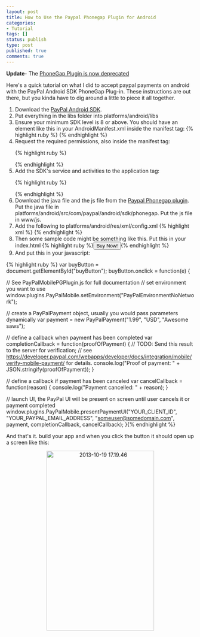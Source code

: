 ```yaml
---
layout: post
title: How to Use the Paypal Phonegap Plugin for Android
categories:
- Tutorial
tags: []
status: publish
type: post
published: true
comments: true
---
```


**Update**- The [PhoneGap Plugin is now deprecated](https://devblog.paypal.com/phonegap-android-sdk-plugin/)

Here's a quick tutorial on what I did to accept paypal payments on android with the PayPal Android SDK PhoneGap Plug-in. These instructions are out there, but you kinda have to dig around a little to piece it all together.

<ol>
	<li>Download the <a href="https://github.com/paypal/PayPal-Android-SDK">PayPal Android SDK</a>.</li>
	<li>Put everything in the libs folder into platforms/android/libs</li>
	<li>
    Ensure your minimum SDK level is 8 or above. You should have an element like this in your AndroidManifest.xml inside the manifest tag:
    {% highlight ruby %}
    <uses-sdk android:minSdkVersion="8" android:targetSdkVersion="17" />
    {% endhighlight %}
  </li>
	<li>Request the required permissions, also inside the manifest tag:

{% highlight ruby %}
<!-- for card.io card scanning -->
<uses-permission android:name="android.permission.CAMERA" />
<uses-permission android:name="android.permission.VIBRATE" />

<!-- for most things, including card.io and paypal -->
<uses-permission android:name="android.permission.ACCESS_NETWORK_STATE" />
<uses-permission android:name="android.permission.ACCESS_WIFI_STATE" />
<uses-permission android:name="android.permission.INTERNET" />

<!-- Camera features -->
<uses-feature android:name="android.hardware.camera" android:required="false" />
<uses-feature android:name="android.hardware.camera.autofocus" android:required="false" />
<uses-feature android:name="android.hardware.camera.flash" android:required="false" />
{% endhighlight %}
</li>

<li>Add the SDK's service and activities to the application tag:

{% highlight ruby %}
<service android:name="com.paypal.android.sdk.payments.PayPalService" android:exported="false" />
<activity android:name="com.paypal.android.sdk.payments.PaymentActivity" />
<activity android:name="com.paypal.android.sdk.payments.LoginActivity" />
<activity android:name="com.paypal.android.sdk.payments.PaymentMethodActivity" />
<activity android:name="com.paypal.android.sdk.payments.PaymentConfirmActivity" />

<activity android:name="io.card.payment.CardIOActivity" android:configChanges="keyboardHidden|orientation" />
<activity android:name="io.card.payment.DataEntryActivity" />
{% endhighlight %}

</li>
<li>Download the java file and the js file from the <a href="https://github.com/paypal/PayPal-Android-SDK-PhoneGap">Paypal Phonegap plugin</a>. Put the java file in platforms/android/src/com/paypal/android/sdk/phonegap. Put the js file in www/js.
</li>
<li>
Add the following to platforms/android/res/xml/config.xml
{% highlight xml %}
<feature name="PayPalMobile">
  <param name="android-package" value="com.paypal.android.sdk.phonegap.PayPalMobilePGPlugin" />
</feature>
{% endhighlight %}
</li>
	
<li>Then some sample code might be something like this. Put this in your index.html
{% highlight ruby %}<button id="buyButton">Buy Now!</button>{% endhighlight %}</li>
	<li>And put this in your javascript:</li>
</ol>
{% highlight ruby %}
var buyButton = document.getElementById("buyButton");
buyButton.onclick = function(e) {

  // See PayPalMobilePGPlugin.js for full documentation
  // set environment you want to use
  window.plugins.PayPalMobile.setEnvironment("PayPalEnvironmentNoNetwork");

  // create a PayPalPayment object, usually you would pass parameters dynamically
  var payment = new PayPalPayment("1.99", "USD", "Awesome saws");

  // define a callback when payment has been completed
  var completionCallback = function(proofOfPayment) {
    // TODO: Send this result to the server for verification;
    // see https://developer.paypal.com/webapps/developer/docs/integration/mobile/verify-mobile-payment/ for details.
    console.log("Proof of payment: " + JSON.stringify(proofOfPayment));
  }

  // define a callback if payment has been canceled
  var cancelCallback = function(reason) {
    console.log("Payment cancelled: " + reason);
  }

  // launch UI, the PayPal UI will be present on screen until user cancels it or payment completed
  window.plugins.PayPalMobile.presentPaymentUI("YOUR_CLIENT_ID", "YOUR_PAYPAL_EMAIL_ADDRESS", "someuser@somedomain.com", payment, completionCallback, cancelCallback);
}{% endhighlight %}

And that's it. build your app and when you click the button it should open up a screen like this:
<p style="text-align: center;"><a href="http://www.adamwadeharris.com/assets/uploads/2013/10/2013-10-19-17.19.46.png"><img class="aligncenter  wp-image-403" alt="2013-10-19 17.19.46" src="{{site.url}}/assets/uploads/2013/10/2013-10-19-17.19.46.png" width="288" height="480" /></a></p>
